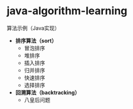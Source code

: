 # java-algorithm-learning
算法示例（Java实现）

* **排序算法（sort）**
  * 冒泡排序
  * 堆排序
  * 插入排序
  * 归并排序
  * 快速排序
  * 选择排序
* **回溯算法（backtracking）**
  * 八皇后问题